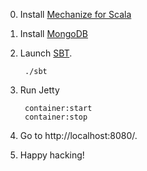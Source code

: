 0. Install [Mechanize for Scala](https://github.com/koduki/mechanize)

0. Install [MongoDB](http://www.mongodb.org/)

1. Launch [SBT](http://code.google.com/p/simple-build-tool).

        ./sbt

2. Run Jetty

        container:start
        container:stop 

3. Go to http://localhost:8080/.


5. Happy hacking!

